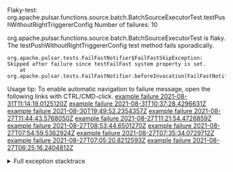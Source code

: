         
Flaky-test: org.apache.pulsar.functions.source.batch.BatchSourceExecutorTest.testPushWithoutRightTriggererConfig
Number of failures: 10

org.apache.pulsar.functions.source.batch.BatchSourceExecutorTest is flaky. The testPushWithoutRightTriggererConfig test method fails sporadically.

```
org.apache.pulsar.tests.FailFastNotifier$FailFastSkipException: Skipped after failure since testFailFast system property is set.
	at org.apache.pulsar.tests.FailFastNotifier.beforeInvocation(FailFastNotifier.java:88)

```

Usage tip: To enable automatic navigation to failure message, open the following links with CTRL/CMD-click.
[example failure 2021-08-31T11:14:19.0125120Z](https://github.com/apache/pulsar/runs/3472022291?check_suite_focus=true#step:8:5214)
[example failure 2021-08-31T10:37:28.4296631Z](https://github.com/apache/pulsar/runs/3471561077?check_suite_focus=true#step:8:8496)
[example failure 2021-08-30T19:49:52.2354357Z](https://github.com/apache/pulsar/runs/3465551686?check_suite_focus=true#step:8:6861)
[example failure 2021-08-27T11:44:43.5768050Z](https://github.com/apache/pulsar/runs/3442570175?check_suite_focus=true#step:8:8490)
[example failure 2021-08-27T11:21:54.4726859Z](https://github.com/apache/pulsar/runs/3442396885?check_suite_focus=true#step:8:6893)
[example failure 2021-08-27T08:53:44.6501270Z](https://github.com/apache/pulsar/runs/3441276090?check_suite_focus=true#step:8:5216)
[example failure 2021-08-27T07:54:59.5362924Z](https://github.com/apache/pulsar/runs/3440706428?check_suite_focus=true#step:8:10623)
[example failure 2021-08-27T07:35:34.0729712Z](https://github.com/apache/pulsar/runs/3440706428?check_suite_focus=true#step:8:5204)
[example failure 2021-08-27T07:05:20.8212593Z](https://github.com/apache/pulsar/runs/3440456735?check_suite_focus=true#step:8:6840)
[example failure 2021-08-27T06:25:16.2404812Z](https://github.com/apache/pulsar/runs/3440270116?check_suite_focus=true#step:8:5222)


<details>
<summary>Full exception stacktrace</summary>
<code><pre>
org.apache.pulsar.tests.FailFastNotifier$FailFastSkipException: Skipped after failure since testFailFast system property is set.
	at org.apache.pulsar.tests.FailFastNotifier.beforeInvocation(FailFastNotifier.java:88)

</pre></code>
</details>

